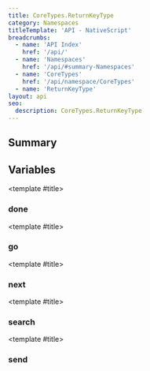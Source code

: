 ```yaml
---
title: CoreTypes.ReturnKeyType
category: Namespaces
titleTemplate: 'API - NativeScript'
breadcrumbs:
  - name: 'API Index'
    href: '/api/'
  - name: 'Namespaces'
    href: '/api/#summary-Namespaces'
  - name: 'CoreTypes'
    href: '/api/namespace/CoreTypes'
  - name: 'ReturnKeyType'
layout: api
seo:
  description: CoreTypes.ReturnKeyType
---
```


<!-- This page is auto generated, do not edit manually. -->
<!-- Run "yarn generate:api-docs" to regenerate -->

<script setup lang="ts">
  import { provide } from "vue";
  import API_DATA from "./CoreTypes-ReturnKeyType.data.json";
  
  provide('API_DATA', API_DATA);
</script>

<APIRefHierarchy v-once />

## <Heading ignore>Summary</Heading>

<APIRefSummary v-once />

## Variables

<div class="isConst">

<APIRef for="4841" v-once>

<template #title>

### done

</template>

</APIRef>

</div>

<div class="isConst">

<APIRef for="4843" v-once>

<template #title>

### go

</template>

</APIRef>

</div>

<div class="isConst">

<APIRef for="4842" v-once>

<template #title>

### next

</template>

</APIRef>

</div>

<div class="isConst">

<APIRef for="4844" v-once>

<template #title>

### search

</template>

</APIRef>

</div>

<div class="isConst">

<APIRef for="4845" v-once>

<template #title>

### send

</template>

</APIRef>

</div>
